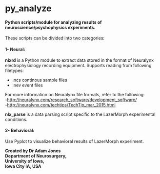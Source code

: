 # py_analyze 

#### Python scripts/module for analyzing results of neuroscience/psychophysics experiments. 

These scripts can be divided into two categories:
#### 1- Neural: 

**nlxrd** is a Python module to extract data stored in the format of Neuralynx electrophysiology recording equipment.
Supports reading from following filetypes:
* .ncs continous sample files
* .nev event files  

For more information on Neuralynx file formats, refer to the following:  
-http://neuralynx.com/research_software/development_software/  
-http://neuralynx.com/techtips/TechTip_mar_2015.html  

**nlx_parse** is a data parsing script specific to the LazerMorph experimental conditions.

#### 2- Behavioral:
Use Pyplot to visualize behavioral results of LazerMorph experiment.


**Created by Dr Adam Jones  
Department of Neurosurgery,  
University of Iowa,  
Iowa City IA, USA** 
